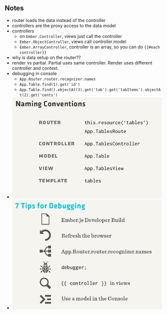 ## Notes

- router loads the data instead of the controller
- controllers are the proxy access to the data model
- controllers
  - on `Ember.Controller`, views just call the controller
  - `Ember.ObjectController`, views call controller.model
  - `Ember.ArrayController`, controller is an array, so you can do `{{#each controller}}`
- why is data setup on the router??
- render vs partial. Partial uses same controller. Render uses different controller and context.
- debugging in console
  - `App.Router.router.recognizer.names`
  - `App.Table.find(1).get('id')`
  - `App.Table.find().objectAt(3).get('tab').get('tabItems').objectAt(2).get('cents')`
- ![](naming-conventions.png)
- ![](debugging.png)